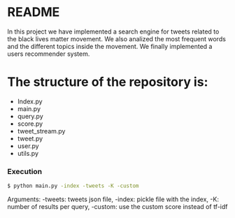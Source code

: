 # README

In this project we have implemented a search engine for tweets related to the black lives matter movement. We also analized the most frequent words and the different topics inside the movement. We finally implemented a users recommender system. 

# The structure of the repository is: 

  - Index.py
  - main.py
  - query.py
  - score.py
  - tweet_stream.py
  - tweet.py
  - user.py
  - utils.py
### Execution

```sh
$ python main.py -index -tweets -K -custom
```
Arguments:
-tweets: tweets json file, 
-index: pickle file with the index, 
-K: number of results per query, 
-custom: use the custom score instead of tf-idf
